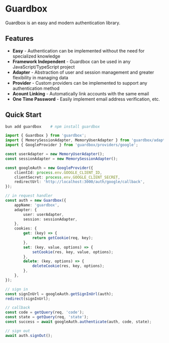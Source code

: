 # Guardbox

Guardbox is an easy and modern authentication library.

## Features

- **Easy** - Authentication can be implemented without the need for specialized knowledge
- **Framework Independent** - Guardbox can be used in any JavaScript/TypeScript project
- **Adapter** - Abstraction of user and session management and greater flexibility in managing data
- **Provider** - Custom providers can be implemented to support any authentication method
- **Acount Linking** - Automatically link accounts with the same email
- **One Time Password** - Easily implement email address verification, etc.

## Quick Start

```bash
bun add guardbox    # npm install guardbox
```

```ts
import { Guardbox } from 'guardbox';
import { MemorySessionAdapter, MemoryUserAdapter } from 'guardbox/adapters/memory';
import { GoogleProvider } from 'guardbox/providers/google';

const userAdapter = new MemoryUserAdapter();
const sessionAdapter = new MemorySessionAdapter();

const googleAuth = new GoogleProvider({
    clientId: process.env.GOOGLE_CLIENT_ID,
    clientSecret: process.env.GOOGLE_CLIENT_SECRET,
    redirectUrl: 'http://localhost:3000/auth/google/callback',
});

// in request handler
const auth = new Guardbox({
    appName: 'guardbox',
    adapter: {
        user: userAdapter,
        session: sessionAdapter,
    },
    cookies: {
        get: (key) => {
            return getCookie(req, key);
        },
        set: (key, value, options) => {
            setCookie(res, key, value, options);
        },
        delete: (key, options) => {
            deleteCookie(res, key, options);
        },
    },
});

// sign in
const signInUrl = googleAuth.getSignInUrl(auth);
redirect(signInUrl);

// callback
const code = getQuery(req, 'code');
const state = getQuery(req, 'state');
const success = await googleAuth.authenticate(auth, code, state);

// sign out
await auth.signOut();
```
